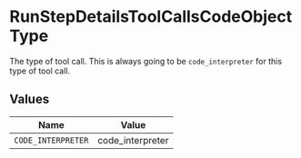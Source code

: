 # RunStepDetailsToolCallsCodeObjectType

The type of tool call. This is always going to be `code_interpreter` for this type of tool call.


## Values

| Name               | Value              |
| ------------------ | ------------------ |
| `CODE_INTERPRETER` | code_interpreter   |